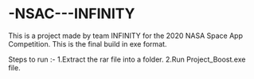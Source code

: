 # -NSAC---INFINITY
This is a project made by team INFINITY for the 2020 NASA Space App Competition.
This is the final build in exe format.

Steps to run :-
1.Extract the rar file into a folder.
2.Run Project_Boost.exe file.
